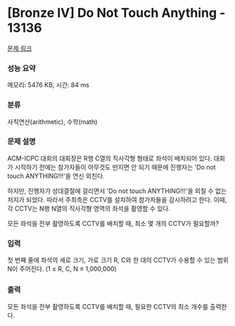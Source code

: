 # [Bronze IV] Do Not Touch Anything - 13136 

[문제 링크](https://www.acmicpc.net/problem/13136) 

### 성능 요약

메모리: 5476 KB, 시간: 84 ms

### 분류

사칙연산(arithmetic), 수학(math)

### 문제 설명

<p>ACM-ICPC 대회의 대회장은 R행 C열의 직사각형 형태로 좌석이 배치되어 있다. 대회가 시작하기 전에는 참가자들이 아무것도 만지면 안 되기 때문에 진행자는 'Do not touch ANYTHING!!!'을 연신 외친다.</p>

<p>하지만, 진행자가 성대결절에 걸리면서 'Do not touch ANYTHING!!!'을 외칠 수 없는 처지가 되었다. 따라서 주최측은 CCTV를 설치하여 참가자들을 감시하려고 한다. 이때, 각 CCTV는 N행 N열의 직사각형 영역의 좌석을 촬영할 수 있다.</p>

<p>모든 좌석을 전부 촬영하도록 CCTV를 배치할 때, 최소 몇 개의 CCTV가 필요할까?</p>

### 입력 

 <p>첫 번째 줄에 좌석의 세로 크기, 가로 크기 R, C와 한 대의 CCTV가 수용할 수 있는 범위 N이 주어진다. <span style="line-height:1.6em">(1 ≤ R, C, N ≤ 1,000,000)</span></p>

### 출력 

 <p>모든 좌석을 전부 촬영하도록 CCTV를 배치할 때, 필요한 CCTV의 최소 개수를 출력한다.</p>

